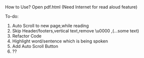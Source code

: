 How to Use?
Open pdf.html (Need Internet for read aloud feature)

To-do:
1. Auto Scroll to new page,while reading
2. Skip Header/footers,vertical text,remove \u0000 ,(...some text)
3. Refactor Code
4. Highlight word/sentence which is being spoken
5. Add Auto Scroll Button
6. ??

